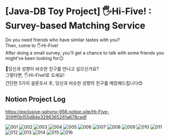 # [Java-DB Toy Project] 🖐️Hi-Five! : Survey-based Matching Service
<p>
Do you need friends who have similar tastes with you?<br>
Then, come to 🖐️Hi-Five!<br>
After doing a small survey, you'll get a chance to talk with some friends you might've been looking for😏
</p>

<p>
👫당신과 성향이 비슷한 친구를 만나고 싶으신가요?<br>
그렇다면, 🖐️Hi-Five!로 오세요!<br>
간단한 5가지 설문조사 후, 당신과 비슷한 성향의 친구를 매칭해드립니다😊
</p>


## Notion Project Log
https://exclusive-sphynx-956.notion.site/Hi-Five-309ff0b155d84e3296365261a678cedf


![001](https://user-images.githubusercontent.com/91274798/168250387-3b89ef5b-74d0-4ba5-a384-e8291947a511.png)
![002](https://user-images.githubusercontent.com/91274798/168250463-a734d82b-52ff-4450-95dd-701ab38b9e03.png)
![003](https://user-images.githubusercontent.com/91274798/168250466-4e441461-131c-4bf1-b1ad-4eccc95e1b69.png)
![004](https://user-images.githubusercontent.com/91274798/168250470-16b7667e-a57b-4b90-94d2-68c5449b8b56.png)
![005](https://user-images.githubusercontent.com/91274798/168250475-96c04a9d-aae4-47bd-bd1d-0882e57af941.png)
![006](https://user-images.githubusercontent.com/91274798/168250480-68f66076-4915-493c-ae20-b1507e963553.png)
![007](https://user-images.githubusercontent.com/91274798/168250484-c8cbc1a1-25a5-4595-bf78-c67df6d6530a.png)
![008](https://user-images.githubusercontent.com/91274798/168250486-464b3a19-c0ac-4f5e-8e0f-5dd3c661e6e0.png)
![009](https://user-images.githubusercontent.com/91274798/168250492-76234db9-86fe-4843-9471-69814eb88610.png)
![010](https://user-images.githubusercontent.com/91274798/168250498-2a6cdb08-2ce7-4ddf-a5af-88ffecf246e3.png)
![011](https://user-images.githubusercontent.com/91274798/168250504-a0cb4549-6cf3-4fc3-ad95-61de1534c697.png)
![012](https://user-images.githubusercontent.com/91274798/168250508-de7389b8-c1ba-4b1c-a916-40e708660694.png)
![013](https://user-images.githubusercontent.com/91274798/168250514-d817964c-cf12-4088-8813-3e1f2e740abd.png)
![014](https://user-images.githubusercontent.com/91274798/168250519-855d30e7-8901-425d-88b9-aab4f4d501f9.png)
![015](https://user-images.githubusercontent.com/91274798/168250530-1842e3bb-ef3c-4985-b1ee-ee66265a0013.png)
![016](https://user-images.githubusercontent.com/91274798/168250536-2711eb07-b405-40d5-aaa7-439eb7918908.png)
